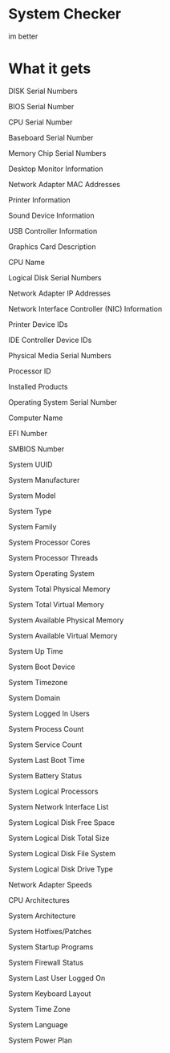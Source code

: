 # System Checker
im better

# What it gets

DISK Serial Numbers 

BIOS Serial Number

CPU Serial Number

Baseboard Serial Number

Memory Chip Serial Numbers

Desktop Monitor Information

Network Adapter MAC Addresses

Printer Information

Sound Device Information

USB Controller Information

Graphics Card Description

CPU Name

Logical Disk Serial Numbers

Network Adapter IP Addresses

Network Interface Controller (NIC) Information

Printer Device IDs

IDE Controller Device IDs

Physical Media Serial Numbers

Processor ID

Installed Products

Operating System Serial Number

Computer Name

EFI Number

SMBIOS Number

System UUID

System Manufacturer

System Model

System Type

System Family

System Processor Cores

System Processor Threads

System Operating System

System Total Physical Memory

System Total Virtual Memory

System Available Physical Memory

System Available Virtual Memory

System Up Time

System Boot Device

System Timezone

System Domain

System Logged In Users

System Process Count

System Service Count

System Last Boot Time

System Battery Status

System Logical Processors

System Network Interface List

System Logical Disk Free Space

System Logical Disk Total Size

System Logical Disk File System

System Logical Disk Drive Type

Network Adapter Speeds

CPU Architectures

System Architecture

System Hotfixes/Patches

System Startup Programs

System Firewall Status

System Last User Logged On

System Keyboard Layout

System Time Zone

System Language

System Power Plan
